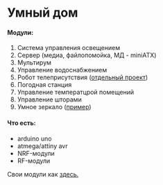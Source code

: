 Умный дом
=========

#### Модули:

1. Система управления освещением
2. Сервер (медиа, файлопомойка, МД - miniATX)
3. Мультирум
4. Управление водоснабжением
5. Робот телеприсутствия ([отдельный проект](https://github.com/positron48/robot))
6. Погодная станция
7. Управление температцрой помещений
8. Управление шторами
9. Умное зеркало ([пример](http://geektimes.ru/post/247332/))

#### Что есть:
* arduino uno
* atmega/attiny avr
* NRF-модули
* RF-модули

Свои модули как [здесь.](https://github.com/ClusterM/clunet)
